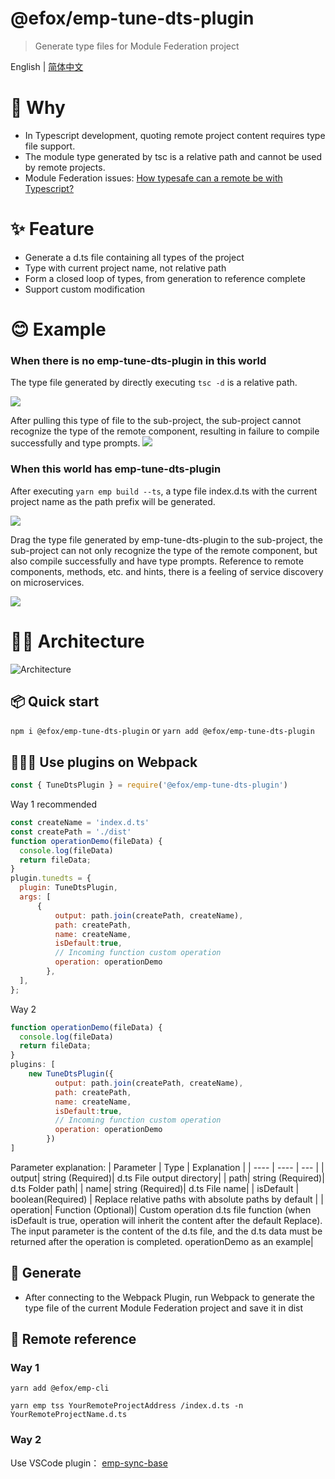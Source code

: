 # @efox/emp-tune-dts-plugin

> Generate type files for Module Federation project

English | [简体中文](./README-zh_CN.md)

# 🧐 Why
+ In Typescript development, quoting remote project content requires type file support.
+ The module type generated by tsc is a relative path and cannot be used by remote projects.
+ Module Federation issues: [How typesafe can a remote be with Typescript?](https://github.com/module-federation/module-federation-examples/issues/20)

# ✨ Feature
+ Generate a d.ts file containing all types of the project
+ Type with current project name, not relative path
+ Form a closed loop of types, from generation to reference complete
+ Support custom modification

# 😊 Example
### When there is no emp-tune-dts-plugin in this world
The type file generated by directly executing `tsc -d` is a relative path.

![](https://p6-juejin.byteimg.com/tos-cn-i-k3u1fbpfcp/ff161ef48a5a45ad842451366cbc893f~tplv-k3u1fbpfcp-watermark.image)

After pulling this type of file to the sub-project, the sub-project cannot recognize the type of the remote component, resulting in failure to compile successfully and type prompts.
![](https://p6-juejin.byteimg.com/tos-cn-i-k3u1fbpfcp/b3f1c89a91014d95a7521f9c3ab76d50~tplv-k3u1fbpfcp-watermark.image)

### When this world has emp-tune-dts-plugin
After executing `yarn emp build --ts`, a type file index.d.ts with the current project name as the path prefix will be generated.

![](https://p9-juejin.byteimg.com/tos-cn-i-k3u1fbpfcp/1b2c4bf7e4fc484294b58ebaf78ef253~tplv-k3u1fbpfcp-watermark.image)

Drag the type file generated by emp-tune-dts-plugin to the sub-project, the sub-project can not only recognize the type of the remote component, but also compile successfully and have type prompts. Reference to remote components, methods, etc. and hints, there is a feeling of service discovery on microservices.

![](https://p9-juejin.byteimg.com/tos-cn-i-k3u1fbpfcp/fd0fb9b259ec47c8b709baf4beb2a91f~tplv-k3u1fbpfcp-watermark.image)

# 👨‍🔧 Architecture
![Architecture](./img/architecture.png)

## 📦 Quick start

`npm i @efox/emp-tune-dts-plugin` or `yarn add @efox/emp-tune-dts-plugin`

## 👨🏻‍💻 Use plugins on Webpack

```js
const { TuneDtsPlugin } = require('@efox/emp-tune-dts-plugin')
```

Way 1 recommended

```js
const createName = 'index.d.ts'
const createPath = './dist'
function operationDemo(fileData) {
  console.log(fileData)
  return fileData;
}
plugin.tunedts = {
  plugin: TuneDtsPlugin,
  args: [
      {
          output: path.join(createPath, createName),
          path: createPath,
          name: createName,
          isDefault:true,
          // Incoming function custom operation
          operation: operationDemo
        },
  ],
};
```

Way 2

```js
function operationDemo(fileData) {
  console.log(fileData)
  return fileData;
}
plugins: [
    new TuneDtsPlugin({
          output: path.join(createPath, createName),
          path: createPath,
          name: createName,
          isDefault:true,
          // Incoming function custom operation
          operation: operationDemo
        })
]
```

Parameter explanation:
| Parameter | Type | Explanation |
| ---- | ---- | --- |
| output| string (Required)| d.ts File output directory|
| path| string (Required)| d.ts Folder path|
| name| string (Required)| d.ts File name|
| isDefault | boolean(Required) | Replace relative paths with absolute paths by default |
| operation| Function (Optional)| Custom operation d.ts file function (when isDefault is true, operation will inherit the content after the default Replace). The input parameter is the content of the d.ts file, and the d.ts data must be returned after the operation is completed. operationDemo as an example|

## 💪 Generate

+ After connecting to the Webpack Plugin, run Webpack to generate the type file of the current Module Federation project and save it in dist

## 🔗 Remote reference
### Way 1
`yarn add @efox/emp-cli`

`yarn emp tss YourRemoteProjectAddress /index.d.ts -n YourRemoteProjectName.d.ts `

### Way 2
Use VSCode plugin： [emp-sync-base](https://marketplace.visualstudio.com/items?itemName=Benny.emp-sync-base)
